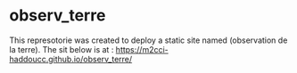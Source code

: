 # observ_terre
This represotorie was created to deploy a static site named (observation de la terre). 
The sit below is at : https://m2cci-haddoucc.github.io/observ_terre/
